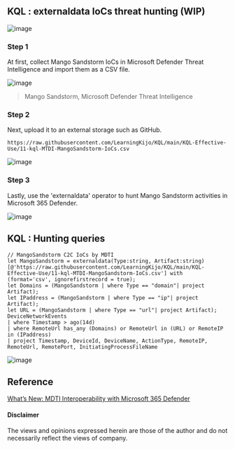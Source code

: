 ## KQL : externaldata IoCs threat hunting (WIP)

![image](https://user-images.githubusercontent.com/120234772/236630807-c8eb0d5b-7c7e-4688-b3c3-0001a8851c9f.png)

### Step 1
At first, collect Mango Sandstorm IoCs in Microsoft Defender Threat Intelligence and import them as a CSV file.

![image](https://user-images.githubusercontent.com/120234772/236631659-984e9f9e-a12c-41b5-a7df-93cc4973ced1.png)
> Mango Sandstorm, Microsoft Defender Threat Intelligence

### Step 2
Next, upload it to an external storage such as GitHub.
```
https://raw.githubusercontent.com/LearningKijo/KQL/main/KQL-Effective-Use/11-kql-MTDI-MangoSandstorm-IoCs.csv
```

![image](https://github.com/LearningKijo/KQL/assets/120234772/7d9f3d7b-ade7-414a-881b-904aa9be11cc)

### Step 3

Lastly, use the 'externaldata' operator to hunt Mango Sandstorm activities in Microsoft 365 Defender.

![image](https://github.com/LearningKijo/KQL/assets/120234772/4b38f341-41f3-45c7-8782-e8d6e6ad9dac)


## KQL : Hunting queries
```kql
// MangoSandstorm C2C IoCs by MDTI
let MangoSandstorm = externaldata(Type:string, Artifact:string)
[@'https://raw.githubusercontent.com/LearningKijo/KQL/main/KQL-Effective-Use/11-kql-MTDI-MangoSandstorm-IoCs.csv'] with (format='csv', ignorefirstrecord = true);
let Domains = (MangoSandstorm | where Type == "domain"| project Artifact);
let IPaddress = (MangoSandstorm | where Type == "ip"| project Artifact);
let URL = (MangoSandstorm | where Type == "url"| project Artifact);
DeviceNetworkEvents
| where Timestamp > ago(14d)
| where RemoteUrl has_any (Domains) or RemoteUrl in (URL) or RemoteIP in (IPaddress) 
| project Timestamp, DeviceId, DeviceName, ActionType, RemoteIP, RemoteUrl, RemotePort, InitiatingProcessFileName
``` 
![image](https://github.com/LearningKijo/KQL/assets/120234772/88350645-11ad-4d0b-a5ff-8994a5a5b5eb)


## Reference
[What’s New: MDTI Interoperability with Microsoft 365 Defender](https://techcommunity.microsoft.com/t5/microsoft-defender-threat/what-s-new-mdti-interoperability-with-microsoft-365-defender/ba-p/3799846)

#### Disclaimer
The views and opinions expressed herein are those of the author and do not necessarily reflect the views of company.

